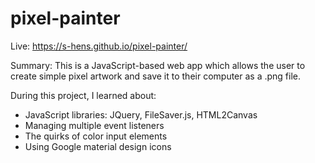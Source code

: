 # pixel-painter

Live: https://s-hens.github.io/pixel-painter/

Summary: This is a JavaScript-based web app which allows the user to create simple pixel artwork and save it to their computer as a .png file.

During this project, I learned about: 
- JavaScript libraries: JQuery, FileSaver.js, HTML2Canvas
- Managing multiple event listeners
- The quirks of color input elements
- Using Google material design icons
